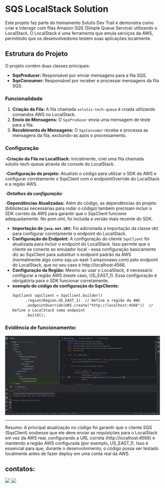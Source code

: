 # SQS LocalStack Solution

Este projeto faz parte do treinamento Solutis Dev Trail e demonstra como criar e interagir com filas Amazon SQS (Simple Queue Service) utilizando o LocalStack. O LocalStack é uma ferramenta que emula serviços da AWS, permitindo que os desenvolvedores testem suas aplicações localmente.

## Estrutura do Projeto

O projeto contém duas classes principais:

- **SqsProducer:** Responsável por enviar mensagens para a fila SQS.
- **SqsConsumer:** Responsável por receber e processar mensagens da fila SQS.

### Funcionalidade

1. **Criação da Fila:** A fila chamada `solutis-tech-queue` é criada utilizando comandos AWS no LocalStack.
2. **Envio de Mensagens:** O `SqsProducer` envia uma mensagem de teste para a fila.
3. **Recebimento de Mensagens:** O `SqsConsumer` recebe e processa as mensagens da fila, excluindo-as após o processamento.

### Configuração

-**Criação da Fila no LocalStack:**  Inicialmente, criei uma fila chamada solutis-tech-queue através do console do LocalStack.

-**Configuração do projeto:** Atualizei o código para utilizar o SDK da AWS e configurar corretamente o SqsClient com o endpointOverride do LocalStack e a região AWS.

-***Detalhes da configuração***:

-**Dependências Atualizadas:** Além do código, as dependências do projeto (bibliotecas necessárias para rodar o código) também precisam incluir o SDK correto da AWS para garantir que o SqsClient funcione adequadamente. No pom.xml, foi incluída a versão mais recente do SDK.
- **Importação de `java.net.URI`:** Foi adicionada a importação da classe `URI` para configurar corretamente o endpoint do LocalStack.
- **Configuração do Endpoint:** A configuração do cliente `SqsClient` foi atualizada para incluir o endpoint do LocalStack. Isso permite que o cliente se conecte ao emulador local -  essa configuração basicamente diz ao SqsClient para substituir o endpoint padrão da AWS (normalmente algo como sqs.us-east-1.amazonaws.com) pelo endpoint do LocalStack, que no seu caso é http://localhost:4566.
- **Configuração da Região:** Mesmo ao usar o LocalStack, é necessário configurar a região AWS (neste caso, US_EAST_1). Essa configuração é obrigatória para o SDK funcionar corretamente.
- **exemplo de código de configuração do SqsCliente:**
  ```
  SqsClient sqsClient = SqsClient.builder()
        .region(Region.US_EAST_1)  // Define a região da AWS
        .endpointOverride(URI.create("http://localhost:4566"))  // Define o LocalStack como endpoint
        .build();
  ```

### Evidência de funcionamento:

<img src="./src/assets/evidencia-sqs.jpeg" alt="print com evicência de funcionamento">

--------------------

Resumo:
A principal atualização no código foi garantir que o cliente SQS (SqsClient) soubesse que ele deve enviar as requisições para o LocalStack em vez da AWS real, configurando a URL correta (http://localhost:4566) e mantendo a região AWS configurada (por exemplo, US_EAST_1). Isso é essencial para que, durante o desenvolvimento, o código possa ser testado localmente antes de fazer deploy em uma conta real da AWS.

## contatos:
<div> 
    <a href = "mailto:costapietra@gmail.com"><img loading="lazy" src="https://img.shields.io/badge/Gmail-D14836?style=for-the-badge&logo=gmail&logoColor=white" target="_blank"></a>
    <a href="https://www.linkedin.com/in/almeidapietra" target="_blank"><img loading="lazy" src="https://img.shields.io/badge/-LinkedIn-%230077B5?style=for-the-badge&logo=linkedin&logoColor=white" target="_blank"></a>   
</div>

